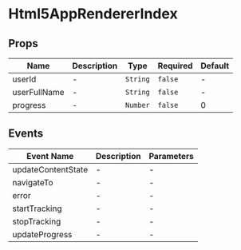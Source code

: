 # Html5AppRendererIndex

## Props

<!-- @vuese:Html5AppRendererIndex:props:start -->
|Name|Description|Type|Required|Default|
|---|---|---|---|---|
|userId|-|`String`|`false`|-|
|userFullName|-|`String`|`false`|-|
|progress|-|`Number`|`false`|0|

<!-- @vuese:Html5AppRendererIndex:props:end -->


## Events

<!-- @vuese:Html5AppRendererIndex:events:start -->
|Event Name|Description|Parameters|
|---|---|---|
|updateContentState|-|-|
|navigateTo|-|-|
|error|-|-|
|startTracking|-|-|
|stopTracking|-|-|
|updateProgress|-|-|

<!-- @vuese:Html5AppRendererIndex:events:end -->
